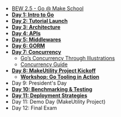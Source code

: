 - [BEW 2.5 - Go @ Make School](README.md)
- **[Day 1: Intro to Go](Lessons/Lesson01.md)**
- **[Day 2: Tutorial Launch](Lessons/Lesson02.md)**
- **[Day 3: Architecture](Lessons/Lesson03.md)**
- **[Day 4: APIs](Lessons/Lesson04.md)**
- **[Day 5: Middlewares](Lessons/Lesson05.md)**
- **[Day 6: GORM](Lessons/Lesson06.md)**
- **[Day 7: Concurrency](Lessons/Lesson07.md)**
  - [Go’s Concurrency Through Illustrations](Lessons/Additional/GoConcurrencyVisualized.md)
  - [Concurrency Guide](Lessons/Additional/ConcurrencyGuide.md)
- **[Day 8: MakeUtility Project Kickoff](Project/MakeUtility.md)**
  - **[Workshop: Go Tooling in Action](Lessons/Additional/GoToolsWorkshop/README.md)**
- Day 9: President's Day
- **[Day 10: Benchmarking & Testing](Lessons/Lesson10.md)**
- **[Day 11: Deployment Strategies](Lessons/Lesson11.md)**
- Day 11: Demo Day (MakeUtility Project)
- Day 12: Final Exam
